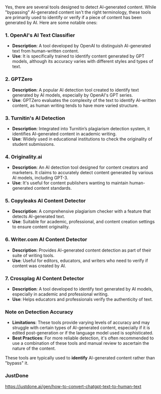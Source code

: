Yes, there are several tools designed to detect AI-generated content. While "bypassing" AI-generated content isn't the right terminology, these tools are primarily used to identify or verify if a piece of content has been generated by AI. Here are some notable ones:

### 1. **OpenAI's AI Text Classifier**
   - **Description**: A tool developed by OpenAI to distinguish AI-generated text from human-written content.
   - **Use**: It is specifically trained to identify content generated by GPT models, although its accuracy varies with different styles and types of text.

### 2. **GPTZero**
   - **Description**: A popular AI detection tool created to identify text generated by AI models, especially by OpenAI's GPT series.
   - **Use**: GPTZero evaluates the complexity of the text to identify AI-written content, as human writing tends to have more varied structure.

### 3. **Turnitin's AI Detection**
   - **Description**: Integrated into Turnitin’s plagiarism detection system, it identifies AI-generated content in academic writing.
   - **Use**: Widely used in educational institutions to check the originality of student submissions.

### 4. **Originality.ai**
   - **Description**: An AI detection tool designed for content creators and marketers. It claims to accurately detect content generated by various AI models, including GPT-3.
   - **Use**: It's useful for content publishers wanting to maintain human-generated content standards.

### 5. **Copyleaks AI Content Detector**
   - **Description**: A comprehensive plagiarism checker with a feature that detects AI-generated text.
   - **Use**: Suitable for academic, professional, and content creation settings to ensure content originality.

### 6. **Writer.com AI Content Detector**
   - **Description**: Provides AI-generated content detection as part of their suite of writing tools.
   - **Use**: Useful for editors, educators, and writers who need to verify if content was created by AI.

### 7. **Crossplag AI Content Detector**
   - **Description**: A tool developed to identify text generated by AI models, especially in academic and professional writing.
   - **Use**: Helps educators and professionals verify the authenticity of text.

### Note on Detection Accuracy
- **Limitations**: These tools provide varying levels of accuracy and may struggle with certain types of AI-generated content, especially if it is edited post-generation or if the language model used is sophisticated.
- **Best Practices**: For more reliable detection, it's often recommended to use a combination of these tools and manual review to ascertain the nature of the content.

These tools are typically used to **identify** AI-generated content rather than "bypass" it.


### JustDone

https://justdone.ai/gen/how-to-convert-chatgpt-text-to-human-text